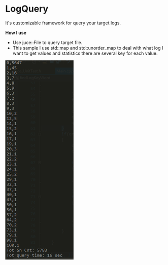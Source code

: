 # LogQuery

It's customizable framework for query your target logs.

**How I use**
- Use juce::File to query target file.
- This sample I use std::map and std::unorder_map to deal with what log I want to get values and statistics there are several key for each value. 

![example](/example.PNG)



 
